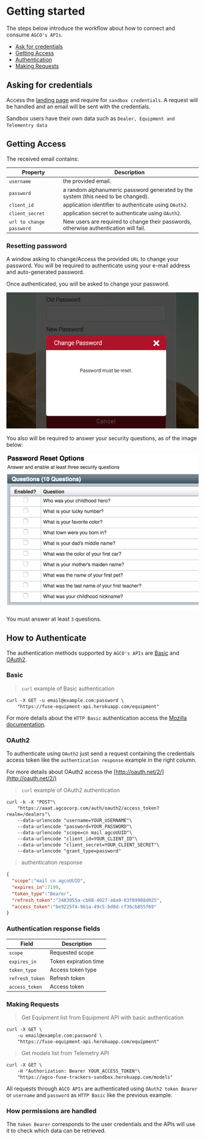 # Getting started

The steps below introduce the workflow about how to connect and consume `AGCO's APIs`.

- [Ask for credentials](#asking-for-credentials)
- [Getting Access](#getting-access)
- [Authentication](#how-to-authenticate)
- [Making Requests](#making-requests)

## Asking for credentials

Access the <a href="https://agco-fuse.github.io/" target="_blank">landing page</a> and require for `sandbox credentials`.
A request will be handled and an email will be sent with the credentials.

Sandbox users have their own data such as `Dealer, Equipment and Telementry data`

## Getting Access

The received email contains:

Property                 | Description
--------                 | -----------
`username`               | the provided email.
`password`               | a random alphanumeric password generated by the system (this need to be changed).
`client_id`              | application identifier to authenticate using `OAuth2`.
`client_secret`          | application secret to authenticate using `OAuth2`.
`url to change password` | New users are required to change their passwords, otherwise authentication will fail.

### Resetting password

A window asking to change/Access the provided `URL` to change your password. You will be required to authenticate using your e-mail address and auto-generated password.

Once authenticated, you will be asked to change your password.

![reset password](images/user_reset_password.png "Reset passowrd")

You also will be required to answer your security questions, as of the image below:

![security questions](images/user_security_questions.png "Security questions")

<aside class="notice">You must answer at least <code>3</code> questions.</aside>

## How to Authenticate

The authentication methods supported by `AGCO's APIs` are [Basic](#basic) and [OAuth2](#oauth2).

### Basic

> `curl` example of Basic authentication

```shell
curl -X GET -u email@example.com:password \
    "https://fuse-equipment-api.herokuapp.com/equipment"
```

For more details about the `HTTP Basic` authentication access the [Mozilla documentation](https://developer.mozilla.org/en-US/docs/Web/HTTP/Basic_access_authentication).


### OAuth2

To authenticate using `OAuth2` just send a request containing the credentials
access token like the `authentication response` example in the right column.

For more details about OAuth2 access the [http://oauth.net/2/](http://oauth.net/2/)

> `curl` example of OAuth2 authentication

```shell
curl -k -X "POST"\
    "https://aaat.agcocorp.com/auth/oauth2/access_token?realm=/dealers"\
    --data-urlencode "username=YOUR_USERNAME"\
    --data-urlencode "password=YOUR_PASSWORD"\
    --data-urlencode "scope=cn mail agcoUUID"\
    --data-urlencode "client_id=YOUR_CLIENT_ID"\
    --data-urlencode "client_secret=YOUR_CLIENT_SECRET"\
    --data-urlencode "grant_type=password"
```

> authentication response

```json
{
  "scope":"mail cn agcoUUID",
  "expires_in":7199,
  "token_type":"Bearer",
  "refresh_token":"2483055a-cb08-4027-a8a9-03f89988d025",
  "access_token":"be9225f4-961a-49c5-bd0d-cf36cb855f69"
}
```

### Authentication response fields

Field           | Description
-----           | -----------
`scope`         | Requested scope
`expires_in`    | Token expiration time
`token_type`    | Access token type
`refresh_token` | Refresh token
`access_token`  | Access token

### Making Requests

> Get Equipment list from Equipment API with basic authentication

```shell
curl -X GET \
    -u email@example.com:password \
    "https://fuse-equipment-api.herokuapp.com/equipment"
```

> Get models list from Telemetry API 

```shell
curl -X GET \
    -H "Authorization: Bearer YOUR_ACCESS_TOKEN"\
    "https://agco-fuse-trackers-sandbox.herokuapp.com/models"
```

All requests through `AGCO APIs` are authenticated using `OAuth2 token Bearer` or `username` and `password` as `HTTP Basic` like the previous example.

### How permissions are handled

The `token Bearer` corresponds to the user credentials and the APIs will use it to check which data can be retrieved.
